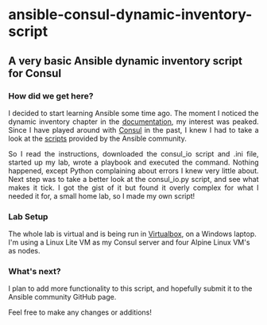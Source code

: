 # ansible-consul-dynamic-inventory-script
<h2>A very basic Ansible dynamic inventory script for Consul</h2>

<h3>How did we get here? </h3>
<p style="text-align:justify;">I decided to start learning Ansible some time ago. The moment I noticed the dynamic inventory chapter in the <a href="https://docs.ansible.com/ansible/latest/">documentation</a>, my interest was peaked. Since I have played around with <a href="https://www.consul.io">Consul</a> in the past, I knew I had to take a look at the <a href="https://github.com/ansible/ansible/tree/stable-2.9/contrib/inventory">scripts</a> provided by the Ansible community.</p>
<p style="text-align:justify;">So I read the instructions, downloaded the consul_io script and .ini file, started up my lab, wrote a playbook and executed the command. Nothing happened, except Python complaining about errors I knew very little about. Next step was to take a better look at the consul_io.py script, and see what makes it tick. I got the gist of it but found it overly complex for what I needed it for, a small home lab, so I made my own script!</p>

<h3>Lab Setup</h3>
<p>The whole lab is virtual and is being run in <a href="https://www.virtualbox.org">Virtualbox</a>, on a Windows laptop. I'm using a Linux Lite VM as my Consul server and four Alpine Linux VM's as nodes.</p>

<h3>What's next?</h3>
<p>I plan to add more functionality to this script, and hopefully submit it to the Ansible community GitHub page.</p>
<p>Feel free to make any changes or additions!</p>
